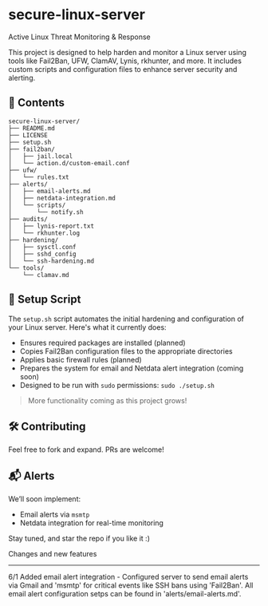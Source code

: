 # secure-linux-server
Active Linux Threat Monitoring & Response

This project is designed to help harden and monitor a Linux server using tools like Fail2Ban, UFW, ClamAV, Lynis, rkhunter, and more. It includes custom scripts and configuration files to enhance server security and alerting.

## 📜 Contents

```
secure-linux-server/
├── README.md
├── LICENSE
├── setup.sh
├── fail2ban/
│   ├── jail.local
│   └── action.d/custom-email.conf
├── ufw/
│   └── rules.txt
├── alerts/
│   ├── email-alerts.md
│   ├── netdata-integration.md
│   └── scripts/
│       └── notify.sh
├── audits/
│   ├── lynis-report.txt
│   └── rkhunter.log
├── hardening/
│   ├── sysctl.conf
│   ├── sshd_config
│   └── ssh-hardening.md
└── tools/
    └── clamav.md
```

## 🚀 Setup Script

The `setup.sh` script automates the initial hardening and configuration of your Linux server. Here's what it currently does:

- Ensures required packages are installed (planned)
- Copies Fail2Ban configuration files to the appropriate directories
- Applies basic firewall rules (planned)
- Prepares the system for email and Netdata alert integration (coming soon)
- Designed to be run with `sudo` permissions: `sudo ./setup.sh`

> More functionality coming as this project grows!

## 🛠️ Contributing

Feel free to fork and expand. PRs are welcome!

## 📬 Alerts

We’ll soon implement:
- Email alerts via `msmtp`
- Netdata integration for real-time monitoring

Stay tuned, and star the repo if you like it :)





Changes and new features
_______________________
6/1 Added email alert integration - Configured server to send email alerts via Gmail and 'msmtp' for critical events like SSH bans using 'Fail2Ban'. All email alert configuration setps can be found in 'alerts/email-alerts.md'.
